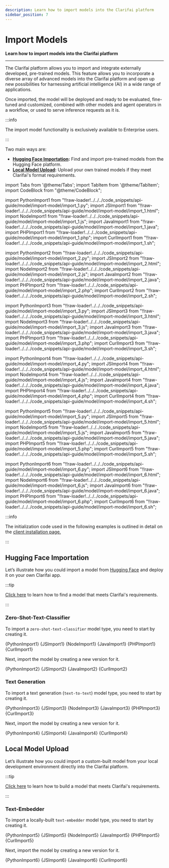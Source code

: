 ```yaml
---
description: Learn how to import models into the Clarifai platform
sidebar_position: 7
---
```


# Import Models

**Learn how to import models into the Clarifai platform**
<hr />

The Clarifai platform allows you to import and integrate externally developed, pre-trained models. This feature allows you to incorporate a diverse array of advanced models into the Clarifai platform and open up new possibilities for harnessing artificial intelligence (AI) in a wide range of applications.

Once imported, the model will be deployed and ready to be evaluated, fine-tuned and customized, combined with other models and agent operators in a workflow, or used to serve inference requests as it is.

:::info

The import model functionality is exclusively available to Enterprise users.

:::

Two main ways are:

- **[Hugging Face Importation](https://docs.clarifai.com/portal-guide/model/hf-model-importer):** Find and import pre-trained models from the Hugging Face platform.
- **[Local Model Upload](https://docs.clarifai.com/portal-guide/model/local-model-upload):** Upload your own trained models if they meet Clarifai's format requirements.

import Tabs from '@theme/Tabs';
import TabItem from '@theme/TabItem';
import CodeBlock from "@theme/CodeBlock";

import PythonImport1 from "!!raw-loader!../../../code_snippets/api-guide/model/import-model/import_1.py";
import JSImport1 from "!!raw-loader!../../../code_snippets/api-guide/model/import-model/import_1.html";
import NodeImport1 from "!!raw-loader!../../../code_snippets/api-guide/model/import-model/import_1.js";
import JavaImport1 from "!!raw-loader!../../../code_snippets/api-guide/model/import-model/import_1.java";
import PHPImport1 from "!!raw-loader!../../../code_snippets/api-guide/model/import-model/import_1.php";
import CurlImport1 from "!!raw-loader!../../../code_snippets/api-guide/model/import-model/import_1.sh";

import PythonImport2 from "!!raw-loader!../../../code_snippets/api-guide/model/import-model/import_2.py";
import JSImport2 from "!!raw-loader!../../../code_snippets/api-guide/model/import-model/import_2.html";
import NodeImport2 from "!!raw-loader!../../../code_snippets/api-guide/model/import-model/import_2.js";
import JavaImport2 from "!!raw-loader!../../../code_snippets/api-guide/model/import-model/import_2.java";
import PHPImport2 from "!!raw-loader!../../../code_snippets/api-guide/model/import-model/import_2.php";
import CurlImport2 from "!!raw-loader!../../../code_snippets/api-guide/model/import-model/import_2.sh";

import PythonImport3 from "!!raw-loader!../../../code_snippets/api-guide/model/import-model/import_3.py";
import JSImport3 from "!!raw-loader!../../../code_snippets/api-guide/model/import-model/import_3.html";
import NodeImport3 from "!!raw-loader!../../../code_snippets/api-guide/model/import-model/import_3.js";
import JavaImport3 from "!!raw-loader!../../../code_snippets/api-guide/model/import-model/import_3.java";
import PHPImport3 from "!!raw-loader!../../../code_snippets/api-guide/model/import-model/import_3.php";
import CurlImport3 from "!!raw-loader!../../../code_snippets/api-guide/model/import-model/import_3.sh";

import PythonImport4 from "!!raw-loader!../../../code_snippets/api-guide/model/import-model/import_4.py";
import JSImport4 from "!!raw-loader!../../../code_snippets/api-guide/model/import-model/import_4.html";
import NodeImport4 from "!!raw-loader!../../../code_snippets/api-guide/model/import-model/import_4.js";
import JavaImport4 from "!!raw-loader!../../../code_snippets/api-guide/model/import-model/import_4.java";
import PHPImport4 from "!!raw-loader!../../../code_snippets/api-guide/model/import-model/import_4.php";
import CurlImport4 from "!!raw-loader!../../../code_snippets/api-guide/model/import-model/import_4.sh";

import PythonImport5 from "!!raw-loader!../../../code_snippets/api-guide/model/import-model/import_5.py";
import JSImport5 from "!!raw-loader!../../../code_snippets/api-guide/model/import-model/import_5.html";
import NodeImport5 from "!!raw-loader!../../../code_snippets/api-guide/model/import-model/import_5.js";
import JavaImport5 from "!!raw-loader!../../../code_snippets/api-guide/model/import-model/import_5.java";
import PHPImport5 from "!!raw-loader!../../../code_snippets/api-guide/model/import-model/import_5.php";
import CurlImport5 from "!!raw-loader!../../../code_snippets/api-guide/model/import-model/import_5.sh";

import PythonImport6 from "!!raw-loader!../../../code_snippets/api-guide/model/import-model/import_6.py";
import JSImport6 from "!!raw-loader!../../../code_snippets/api-guide/model/import-model/import_6.html";
import NodeImport6 from "!!raw-loader!../../../code_snippets/api-guide/model/import-model/import_6.js";
import JavaImport6 from "!!raw-loader!../../../code_snippets/api-guide/model/import-model/import_6.java";
import PHPImport6 from "!!raw-loader!../../../code_snippets/api-guide/model/import-model/import_6.php";
import CurlImport6 from "!!raw-loader!../../../code_snippets/api-guide/model/import-model/import_6.sh";

:::info

The initialization code used in the following examples is outlined in detail on the [client installation page.](https://docs.clarifai.com/api-guide/api-overview/api-clients/#client-installation-instructions)

:::

## Hugging Face Importation

Let’s illustrate how you could import a model from [Hugging Face](https://huggingface.co/models) and deploy it on your own Clarifai app. 

:::tip

[Click here](https://docs.clarifai.com/portal-guide/model/hf-model-importer#step-1-find-a-model-on-hugging-face) to learn how to find a model that meets Clarifai's requirements. 

:::

### Zero-Shot-Text-Classifier

To import a `zero-shot-text-classifier` model type, you need to start by creating it. 

<Tabs>

<TabItem value="python" label="Python">
    <CodeBlock className="language-python">{PythonImport1}</CodeBlock>
</TabItem>

<TabItem value="js_rest" label="JavaScript (REST)">
    <CodeBlock className="language-javascript">{JSImport1}</CodeBlock>
</TabItem>

<TabItem value="nodejs" label="NodeJS">
    <CodeBlock className="language-javascript">{NodeImport1}</CodeBlock>
</TabItem>

<TabItem value="java" label="Java">
    <CodeBlock className="language-java">{JavaImport1}</CodeBlock>
</TabItem>

<TabItem value="php" label="PHP">
    <CodeBlock className="language-php">{PHPImport1}</CodeBlock>
</TabItem>

<TabItem value="curl" label="cURL">
    <CodeBlock className="language-bash">{CurlImport1}</CodeBlock>
</TabItem>

</Tabs>

Next, import the model by creating a new version for it. 

<Tabs>

<TabItem value="python" label="Python">
    <CodeBlock className="language-python">{PythonImport2}</CodeBlock>
</TabItem>

<TabItem value="js_rest" label="JavaScript (REST)">
    <CodeBlock className="language-javascript">{JSImport2}</CodeBlock>
</TabItem>

<!--
<TabItem value="nodejs" label="NodeJS">
    <CodeBlock className="language-javascript">{NodeImport2}</CodeBlock>
</TabItem>
-->

<TabItem value="java" label="Java">
    <CodeBlock className="language-java">{JavaImport2}</CodeBlock>
</TabItem>

<!--
<TabItem value="php" label="PHP">
    <CodeBlock className="language-php">{PHPImport2}</CodeBlock>
</TabItem>
-->

<TabItem value="curl" label="cURL">
    <CodeBlock className="language-bash">{CurlImport2}</CodeBlock>
</TabItem>

</Tabs>

### Text Generation

To import a text generation (`text-to-text`) model type, you need to start by creating it. 

<Tabs>

<TabItem value="python" label="Python">
    <CodeBlock className="language-python">{PythonImport3}</CodeBlock>
</TabItem>

<TabItem value="js_rest" label="JavaScript (REST)">
    <CodeBlock className="language-javascript">{JSImport3}</CodeBlock>
</TabItem>

<TabItem value="nodejs" label="NodeJS">
    <CodeBlock className="language-javascript">{NodeImport3}</CodeBlock>
</TabItem>

<TabItem value="java" label="Java">
    <CodeBlock className="language-java">{JavaImport3}</CodeBlock>
</TabItem>

<TabItem value="php" label="PHP">
    <CodeBlock className="language-php">{PHPImport3}</CodeBlock>
</TabItem>

<TabItem value="curl" label="cURL">
    <CodeBlock className="language-bash">{CurlImport3}</CodeBlock>
</TabItem>

</Tabs>

Next, import the model by creating a new version for it. 

<Tabs>

<TabItem value="python" label="Python">
    <CodeBlock className="language-python">{PythonImport4}</CodeBlock>
</TabItem>

<TabItem value="js_rest" label="JavaScript (REST)">
    <CodeBlock className="language-javascript">{JSImport4}</CodeBlock>
</TabItem>

<!--
<TabItem value="nodejs" label="NodeJS">
    <CodeBlock className="language-javascript">{NodeImport4}</CodeBlock>
</TabItem>
-->

<TabItem value="java" label="Java">
    <CodeBlock className="language-java">{JavaImport4}</CodeBlock>
</TabItem>

<!--
<TabItem value="php" label="PHP">
    <CodeBlock className="language-php">{PHPImport4}</CodeBlock>
</TabItem>
-->

<TabItem value="curl" label="cURL">
    <CodeBlock className="language-bash">{CurlImport4}</CodeBlock>
</TabItem>

</Tabs>

## Local Model Upload

Let’s illustrate how you could import a custom-built model from your local development environment directly into the Clarifai platform. 

:::tip

[Click here](https://github.com/Clarifai/clarifai-python/tree/master/clarifai/models/model_serving) to learn how to build a model that meets Clarifai's requirements.

:::

### Text-Embedder

To import a locally-built `text-embedder` model type, you need to start by creating it. 

<Tabs>

<TabItem value="python" label="Python">
    <CodeBlock className="language-python">{PythonImport5}</CodeBlock>
</TabItem>

<TabItem value="js_rest" label="JavaScript (REST)">
    <CodeBlock className="language-javascript">{JSImport5}</CodeBlock>
</TabItem>

<TabItem value="nodejs" label="NodeJS">
    <CodeBlock className="language-javascript">{NodeImport5}</CodeBlock>
</TabItem>

<TabItem value="java" label="Java">
    <CodeBlock className="language-java">{JavaImport5}</CodeBlock>
</TabItem>

<TabItem value="php" label="PHP">
    <CodeBlock className="language-php">{PHPImport5}</CodeBlock>
</TabItem>

<TabItem value="curl" label="cURL">
    <CodeBlock className="language-bash">{CurlImport5}</CodeBlock>
</TabItem>

</Tabs>

Next, import the model by creating a new version for it. 

<Tabs>

<TabItem value="python" label="Python">
    <CodeBlock className="language-python">{PythonImport6}</CodeBlock>
</TabItem>

<TabItem value="js_rest" label="JavaScript (REST)">
    <CodeBlock className="language-javascript">{JSImport6}</CodeBlock>
</TabItem>

<!--Uploaded model gives KeyError: 'text'
<TabItem value="nodejs" label="NodeJS">
    <CodeBlock className="language-javascript">{NodeImport6}</CodeBlock>
</TabItem>
-->

<TabItem value="java" label="Java">
    <CodeBlock className="language-java">{JavaImport6}</CodeBlock>
</TabItem>

<!--Uploaded model gives KeyError: 'text'
<TabItem value="php" label="PHP">
    <CodeBlock className="language-php">{PHPImport6}</CodeBlock>
</TabItem>
-->

<TabItem value="curl" label="cURL">
    <CodeBlock className="language-bash">{CurlImport6}</CodeBlock>
</TabItem>

</Tabs>